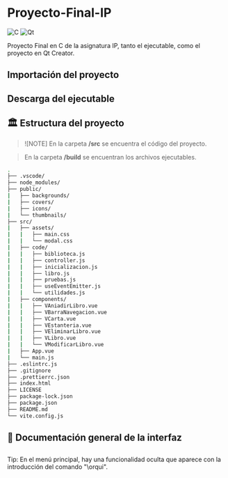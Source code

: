 # Proyecto-Final-IP
![C](https://img.shields.io/badge/c-%2300599C.svg?style=for-the-badge&logo=c&logoColor=white)
![Qt](https://img.shields.io/badge/Qt-%23217346.svg?style=for-the-badge&logo=Qt&logoColor=white)

Proyecto Final en C de la asignatura IP, tanto el ejecutable, como
el proyecto en Qt Creator.


## Importación del proyecto

## Descarga del ejecutable

## 🏛️ Estructura del proyecto
> ![NOTE]
> En la carpeta **/src** se encuentra el código del proyecto.


> En la carpeta **/build** se encuentran los archivos ejecutables.

```bash
.
├── .vscode/
├── node_modules/
├── public/
|   ├── backgrounds/
|   ├── covers/
|   ├── icons/
|   └── thumbnails/
├── src/
|   ├── assets/
|   |   ├── main.css
|   |   └── modal.css
|   ├── code/
|   |   ├── biblioteca.js
|   |   ├── controller.js
|   |   ├── inicializacion.js
|   |   ├── libro.js
|   |   ├── pruebas.js
|   |   ├── useEventEmitter.js
|   |   └── utilidades.js
|   ├── components/
|   |   ├── VAniadirLibro.vue
|   |   ├── VBarraNavegacion.vue
|   |   ├── VCarta.vue
|   |   ├── VEstanteria.vue
|   |   ├── VEliminarLibro.vue
|   |   ├── VLibro.vue
|   |   └── VModificarLibro.vue
|   ├── App.vue
|   └── main.js
├── .eslintrc.js
├── .gitignore
├── .prettierrc.json
├── index.html
├── LICENSE
├── package-lock.json
├── package.json
├── README.md
└── vite.config.js
```

## 📸 Documentación general de la interfaz

##

Tip: En el menú principal, hay una funcionalidad oculta que aparece con 
la introducción del comando "\orqui".

